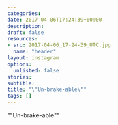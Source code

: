 ```yaml
---
categories:
date: 2017-04-06T17:24:39+00:00
description:
draft: false
resources:
- src: 2017-04-06_17-24-39_UTC.jpg
  name: "header"
layout: instagram
options:
  unlisted: false
stories:
subtitle:
title: "\"Un-brake-able\""
tags: []
---
```


"\"Un-brake-able\""
